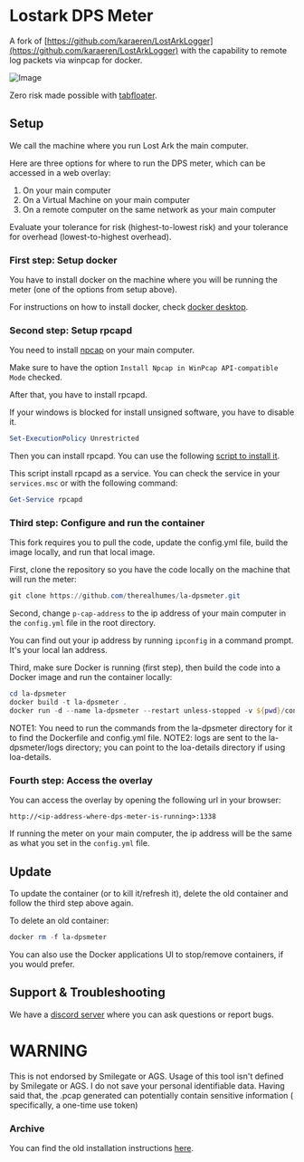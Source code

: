 # Lostark DPS Meter

A fork of [https://github.com/karaeren/LostArkLogger](https://github.com/karaeren/LostArkLogger) with the capability to
remote log packets via winpcap for docker.

![Image](https://safe.manu.moe/9Sxwowoi.jpg)

Zero risk made possible with [tabfloater](https://www.tabfloater.io).

## Setup

We call the machine where you run Lost Ark the main computer.

Here are three options for where to run the DPS meter, which can be accessed in a web overlay:
1. On your main computer
2. On a Virtual Machine on your main computer
3. On a remote computer on the same network as your main computer

Evaluate your tolerance for risk (highest-to-lowest risk) and your tolerance for overhead (lowest-to-highest overhead).

### First step: Setup docker

You have to install docker on the machine where you will be running the meter (one of the options from setup above).

For instructions on how to install docker, check [docker desktop](https://www.docker.com/).

### Second step: Setup rpcapd

You need to install [npcap](https://nmap.org/npcap/) on your main computer.

Make sure to have the option `Install Npcap in WinPcap API-compatible Mode` checked.

After that, you have to install rpcapd.

If your windows is blocked for install unsigned software, you have to disable it.

```powershell
Set-ExecutionPolicy Unrestricted
```

Then you can install rpcapd. You can use the following [script to install it](bin/install-rpcapd.ps1).

This script install rpcapd as a service. You can check the service in your `services.msc` or with the following command:

```powershell
Get-Service rpcapd
```

### Third step: Configure and run the container

This fork requires you to pull the code, update the config.yml file, build the image locally, and run that local image.

First, clone the repository so you have the code locally on the machine that will run the meter:

```powershell
git clone https://github.com/therealhumes/la-dpsmeter.git
```

Second, change `p-cap-address` to the ip address of your main computer in the `config.yml` file in the root directory.

You can find out your ip address by running `ipconfig` in a command prompt. It's your local lan address.

Third, make sure Docker is running (first step), then build the code into a Docker image and run the container locally:

```powershell
cd la-dpsmeter
docker build -t la-dpsmeter .
docker run -d --name la-dpsmeter --restart unless-stopped -v ${pwd}/config.yml:/app/config.yml -v ${pwd}/logs:/mnt/raid1/apps/'Lost Ark Logs' -p 1338:1338 la-dpsmeter
```

NOTE1: You need to run the commands from the la-dpsmeter directory for it to find the Dockerfile and config.yml file.
NOTE2: logs are sent to the la-dpsmeter/logs directory; you can point to the loa-details directory if using loa-details.

### Fourth step: Access the overlay

You can access the overlay by opening the following url in your browser:

```
http://<ip-address-where-dps-meter-is-running>:1338
```

If running the meter on your main computer, the ip address will be the same as what you set in the `config.yml` file.

## Update

To update the container (or to kill it/refresh it), delete the old container and follow the third step above again.

To delete an old container:

```powershell
docker rm -f la-dpsmeter
```

You can also use the Docker applications UI to stop/remove containers, if you would prefer.

## Support & Troubleshooting

We have a [discord server](https://discord.gg/bM8NtsJVeb) where you can ask questions or report bugs.

# WARNING

This is not endorsed by Smilegate or AGS. Usage of this tool isn't defined by Smilegate or AGS. I do not save your
personal identifiable data. Having said that, the .pcap generated can potentially contain sensitive information (
specifically, a one-time use token)

### Archive

You can find the old installation instructions [here](.github/archive/INSTALLATION.md).

